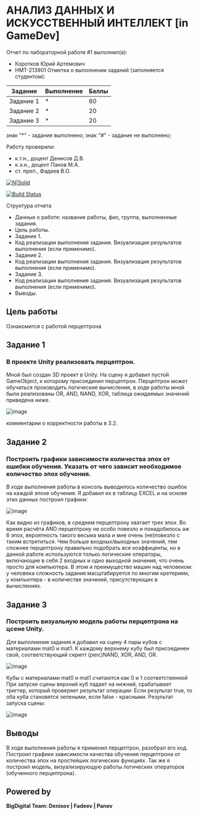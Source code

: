 # АНАЛИЗ ДАННЫХ И ИСКУССТВЕННЫЙ ИНТЕЛЛЕКТ [in GameDev]
Отчет по лабораторной работе #1 выполнил(а):
- Коротков Юрий Артемович
- НМТ-213901
Отметка о выполнении заданий (заполняется студентом):

| Задание | Выполнение | Баллы |
| ------ | ------ | ------ |
| Задание 1 | * | 60 |
| Задание 2 | * | 20 |
| Задание 3 | * | 20 |

знак "*" - задание выполнено; знак "#" - задание не выполнено;

Работу проверили:
- к.т.н., доцент Денисов Д.В.
- к.э.н., доцент Панов М.А.
- ст. преп., Фадеев В.О.

[![N|Solid](https://cldup.com/dTxpPi9lDf.thumb.png)](https://nodesource.com/products/nsolid)

[![Build Status](https://travis-ci.org/joemccann/dillinger.svg?branch=master)](https://travis-ci.org/joemccann/dillinger)

Структура отчета

- Данные о работе: название работы, фио, группа, выполненные задания.
- Цель работы.
- Задание 1.
- Код реализации выполнения задания. Визуализация результатов выполнения (если применимо).
- Задание 2.
- Код реализации выполнения задания. Визуализация результатов выполнения (если применимо).
- Задание 3.
- Код реализации выполнения задания. Визуализация результатов выполнения (если применимо).
- Выводы.

## Цель работы
Ознакомится с работой перцептрона

## Задание 1
### В проекте Unity реализовать перцептрон.
Мной был создан 3D проект в Unity. На сцену я добавил пустой GameObject, к которому присоединил перцептрон.
Перцептрон может обучаться производить логические вычисления, в ходе работы мной были реализованы OR, AND, NAND, XOR, таблица ожидаемых значений приведена ниже.

![image](https://user-images.githubusercontent.com/113617617/202649861-1481ddb0-b847-4204-a66e-94d622690dc0.png)

комментарии о корректности работы в З.2.
## Задание 2
### Построить графики зависимости количества эпох от ошибки обучения. Указать от чего зависит необходимое количество эпох обучения.

В ходе выполнения работы в консоль выводилось количество ошибок на каждой эпохе обучения. Я добавил их в таблицу EXCEL и на основе этих данных построил графики:

![image](https://user-images.githubusercontent.com/113617617/202650523-8fad9b7f-1113-4a79-86dc-da335bd51619.png)

Как видно из графиков, в среднем перцептрону хватает трех эпох. Во время расчёта AND перцептрону не особо повезло и понадобилось аж 6 эпох, вероятность такого весьма мала и мне очень (не)повезло с таким встретиться.
Чем больше входных/выходных значений, тем сложнее перцептрону правильно подобрать все коэффиценты, но в данной работе используются только логические операторы, включающие в себя 2 входных и одно выходной значения, что очень просто для компьютера.
В этом и преимущество машин над человеком: у человека сложность задания масштабируется по многим кретериям, у компьютера - в количестве значений, присутствующих в вычислениях.

## Задание 3
### Построить визуальную модель работы перцептрона на цсене Unity.
Для выполнения задания я добавил на сцену 4 пары кубов с материалами mat0 и mat1.
К каждому верхнему кубу был присоединен свой, соответствующий скрипт (perc)NAND, XOR, AND, OR.

![image](https://user-images.githubusercontent.com/113617617/202659714-d44116db-548c-4043-b115-b58ea102c5e8.png)

Кубы с материалами mat0 и mat1 считаются как 0 и 1 соответственной
При запуске сцены верхний куб падает на нижний, срабатывает триггер, который проверяет результат операции:
Если результат true, то оба куба становятся зелеными, если false - красными.
Результат запуска сцены:

![image](https://user-images.githubusercontent.com/113617617/202661154-4bbcaf72-d553-4d99-b66a-4a03ded4e2fd.png)

## Выводы
 В ходе выполнения работы я применил перцептрон, разобрал его код. Построил графики зависимости качества обучения перцептрона от количества эпох на простейших логических функциях. Так же я построил модель, визуализирующую работы логических операторов (обученного перцептрона).

## Powered by

**BigDigital Team: Denisov | Fadeev | Panov**
